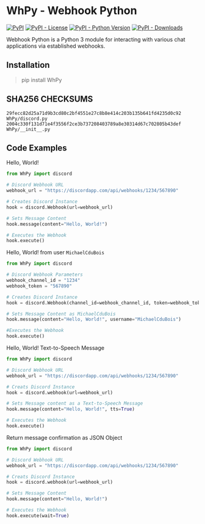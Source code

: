 # WhPy - Webhook Python

[![PyPI](https://img.shields.io/pypi/v/WhPy)](https://pypi.org/project/WhPy/)
[![PyPI - License](https://img.shields.io/pypi/l/WhPy)](https://pypi.org/project/WhPy/)
[![PyPI - Python Version](https://img.shields.io/pypi/pyversions/WhPy)](https://pypi.org/project/WhPy/)
[![PyPI - Downloads](https://img.shields.io/pypi/dm/WhPy)](https://pypi.org/project/WhPy/)

Webhook Python is a Python 3 module for interacting with various chat applications via established webhooks.

## Installation

> pip install WhPy

## SHA256 CHECKSUMS

``` text
29fecc82d25a71d9b3cd80c2bf4551e27c8b8e414c203b135b641fd4235d0c92  WhPy/discord.py
2004c330f131d71e4f3556f2ce3b737208403789a8e30314d67c702805b43def  WhPy/__init__.py
```

## Code Examples

Hello, World!

``` python 3
from WhPy import discord

# Discord Webhook URL
webhook_url = "https://discordapp.com/api/webhooks/1234/567890"

# Creates Discord Instance
hook = discord.Webhook(url=webhook_url)

# Sets Message Content
hook.message(content="Hello, World!")

# Executes the Webhook
hook.execute()
```

Hello, World! from user `MichaelCduBois`

``` python 3
from WhPy import discord

# Discord Webhook Parameters
webhook_channel_id = "1234"
webhook_token = "567890"

# Creates Discord Instance
hook = discord.Webhook(channel_id=webhook_channel_id, token=webhook_token)

# Sets Message Content as MichaelCduBois
hook.message(content="Hello, World!", username="MichaelCduBois")

#Executes the Webhook
hook.execute()
```

Hello, World! Text-to-Speech Message

``` python 3
from WhPy import discord

# Discord Webhook URL
webhook_url = "https://discordapp.com/api/webhooks/1234/567890"

# Creats Discord Instance
hook = discord.webhook(url=webhook_url)

# Sets Message content as a Text-to-Speech Message
hook.message(content="Hello, World!", tts=True)

# Executes the Webhook
hook.execute()
```

Return message confirmation as JSON Object

``` python 3
from WhPy import discord

# Discord Webhook URL
webhook_url = "https://discordapp.com/api/webhooks/1234/567890"

# Creats Discord Instance
hook = discord.webhook(url=webhook_url)

# Sets Message Content
hook.message(content="Hello, World!")

# Executes the Webhook
hook.execute(wait=True)
```
